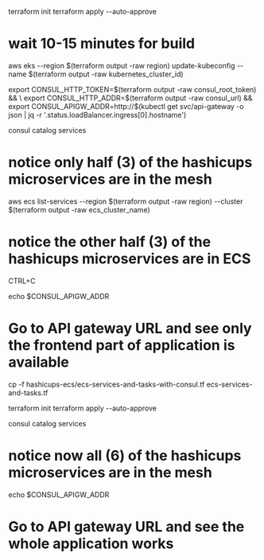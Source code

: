 terraform init
terraform apply --auto-approve
# wait 10-15 minutes for build

aws eks --region $(terraform output -raw region) update-kubeconfig --name $(terraform output -raw kubernetes_cluster_id)

export CONSUL_HTTP_TOKEN=$(terraform output -raw consul_root_token) && \
export CONSUL_HTTP_ADDR=$(terraform output -raw consul_url) && \
export CONSUL_APIGW_ADDR=http://$(kubectl get svc/api-gateway -o json | jq -r '.status.loadBalancer.ingress[0].hostname')

consul catalog services
# notice only half (3) of the hashicups microservices are in the mesh

aws ecs list-services --region $(terraform output -raw region) --cluster $(terraform output -raw ecs_cluster_name)
# notice the other half (3) of the hashicups microservices are in ECS
CTRL+C

echo $CONSUL_APIGW_ADDR
# Go to API gateway URL and see only the frontend part of application is available

cp -f hashicups-ecs/ecs-services-and-tasks-with-consul.tf ecs-services-and-tasks.tf

terraform init
terraform apply --auto-approve

consul catalog services
# notice now all (6) of the hashicups microservices are in the mesh

echo $CONSUL_APIGW_ADDR
# Go to API gateway URL and see the whole application works